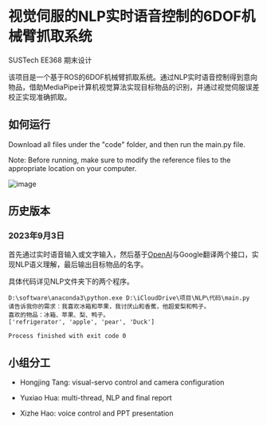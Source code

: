# 视觉伺服的NLP实时语音控制的6DOF机械臂抓取系统

SUSTech EE368 期末设计

该项目是一个基于ROS的6DOF机械臂抓取系统。通过NLP实时语音控制得到意向物品，借助MediaPipe计算机视觉算法实现目标物品的识别，并通过视觉伺服误差校正实现准确抓取。

## 如何运行

Download all files under the "code" folder, and then run the main.py file.

Note: Before running, make sure to modify the reference files to the appropriate location on your computer.

![image](https://github.com/HuaYuXiao/Visual-servo-NLP-based-6DOF-Manipulator-Grasp-System/assets/100033111/668a3de3-0216-46da-9722-6250f476714b)

## 历史版本

### 2023年9月3日

首先通过实时语音输入或文字输入，然后基于[OpenAI](https://github.com/chatanywhere/GPT_API_free)与Google翻译两个接口，实现NLP语义理解，最后输出目标物品的名字。

具体代码详见NLP文件夹下的两个程序。

```shell
D:\software\anaconda3\python.exe D:\iCloudDrive\项目\NLP\代码\main.py 
请告诉我你的需求：我喜欢冰箱和苹果，我讨厌山和香蕉，他超爱梨和鸭子。
喜欢的物品：冰箱、苹果、梨、鸭子。
['refrigerator', 'apple', 'pear', 'Duck']

Process finished with exit code 0
```

## 小组分工

- Hongjing Tang: visual-servo control and camera configuration
  
- Yuxiao Hua: multi-thread, NLP and final report
  
- Xizhe Hao: voice control and PPT presentation
  
